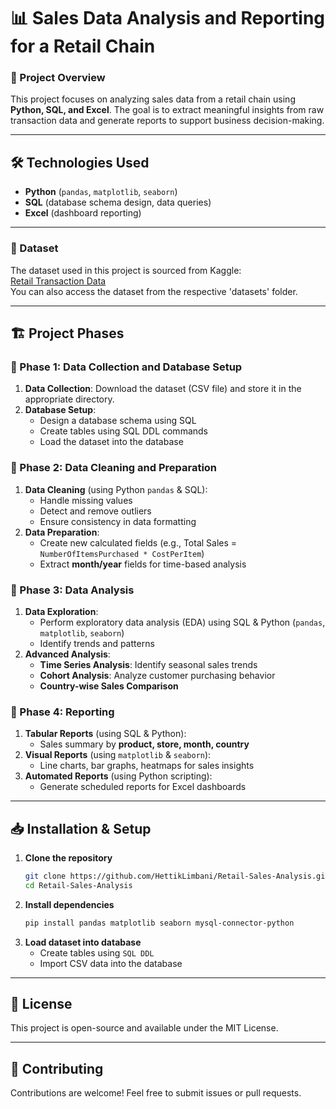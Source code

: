 

# 📊 Sales Data Analysis and Reporting for a Retail Chain  

### 📌 Project Overview  
This project focuses on analyzing sales data from a retail chain using **Python, SQL, and Excel**. The goal is to extract meaningful insights from raw transaction data and generate reports to support business decision-making.  

---

## 🛠️ Technologies Used  
- **Python** (`pandas`, `matplotlib`, `seaborn`)  
- **SQL** (database schema design, data queries)  
- **Excel** (dashboard reporting)  

---

### 📁 Dataset  
The dataset used in this project is sourced from Kaggle:  
[Retail Transaction Data](https://www.kaggle.com/regivm/retailtransactiondata)  
You can also access the dataset from the respective 'datasets' folder.

---

## 🏗 Project Phases  

### **🔹 Phase 1: Data Collection and Database Setup**  
1. **Data Collection**: Download the dataset (CSV file) and store it in the appropriate directory.  
2. **Database Setup**:  
   - Design a database schema using SQL  
   - Create tables using SQL DDL commands  
   - Load the dataset into the database  

### **🔹 Phase 2: Data Cleaning and Preparation**  
1. **Data Cleaning** (using Python `pandas` & SQL):  
   - Handle missing values  
   - Detect and remove outliers  
   - Ensure consistency in data formatting  
2. **Data Preparation**:  
   - Create new calculated fields (e.g., Total Sales = `NumberOfItemsPurchased * CostPerItem`)  
   - Extract **month/year** fields for time-based analysis  

### **🔹 Phase 3: Data Analysis**  
1. **Data Exploration**:  
   - Perform exploratory data analysis (EDA) using SQL & Python (`pandas`, `matplotlib`, `seaborn`)  
   - Identify trends and patterns  
2. **Advanced Analysis**:  
   - **Time Series Analysis**: Identify seasonal sales trends  
   - **Cohort Analysis**: Analyze customer purchasing behavior  
   - **Country-wise Sales Comparison**  

### **🔹 Phase 4: Reporting**  
1. **Tabular Reports** (using SQL & Python):  
   - Sales summary by **product, store, month, country**  
2. **Visual Reports** (using `matplotlib` & `seaborn`):  
   - Line charts, bar graphs, heatmaps for sales insights  
3. **Automated Reports** (using Python scripting):  
   - Generate scheduled reports for Excel dashboards  

---

## 📥 Installation & Setup  
1. **Clone the repository**  
   ```bash
   git clone https://github.com/HettikLimbani/Retail-Sales-Analysis.git
   cd Retail-Sales-Analysis
   ```  
2. **Install dependencies**  
   ```bash
   pip install pandas matplotlib seaborn mysql-connector-python
   ```  
3. **Load dataset into database**  
   - Create tables using `SQL DDL`  
   - Import CSV data into the database  

---

## 📜 License  
This project is open-source and available under the MIT License.  

---

## 🤝 Contributing  
Contributions are welcome! Feel free to submit issues or pull requests.  


